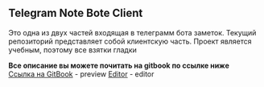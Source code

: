 ## Telegram Note Bote Client
<p>Это одна из двух частей входящая в телеграмм бота заметок. Текущий репозиторий представляет собой
клиентскую часть.
Проект является учебным, поэтому все взятки гладки</p>

__Все описание вы можете почитать на gitbook по ссылке ниже<br>__
[Ссылка на GitBook](https://akac1js-organization.gitbook.io/telegramnote/api-servernoi-chasti-bota) - preview
[Editor](https://app.gitbook.com/o/HkPUZ62zdGNoALtAeQYN/s/Ac6yyqwwHtf43kXjowRn/~/share/publish) - editor
